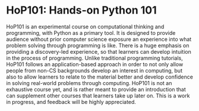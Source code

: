 # HoP101: Hands-on Python 101

HoP101 is an experimental course on computational thinking and programming, with Python as a primary tool. It is designed to provide audience without prior computer science exposure an experience into what problem solving through programming is like. There is a huge emphasis on providing a discovery-led experience, so that learners can develop intuition in the process of programming. Unlike traditional programming tutorials, HoP101 follows an application-based approach in order to not only allow people from non-CS backgrounds develop an interest in computing, but also to allow learners to relate to the material better and develop confidence in solving real-world problems through computing. HoP101 is not an exhaustive course yet, and is rather meant to provide an introduction that can supplement other courses that learners take up later on. This is a work in progress, and feedback will be highly appreciated.

